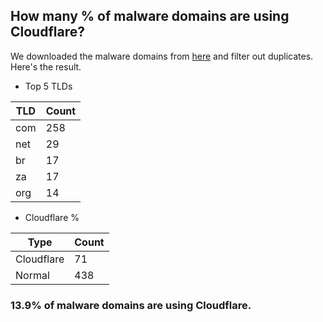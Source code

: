 ## How many % of malware domains are using Cloudflare?


We downloaded the malware domains from [here](https://urlhaus.abuse.ch) and filter out duplicates.
Here's the result.


[//]: # (start replacement)


- Top 5 TLDs

| TLD | Count |
| --- | --- |
| com | 258 |
| net | 29 |
| br | 17 |
| za | 17 |
| org | 14 |


- Cloudflare %

| Type | Count |
| --- | --- |
| Cloudflare | 71 |
| Normal | 438 |


### 13.9% of malware domains are using Cloudflare.